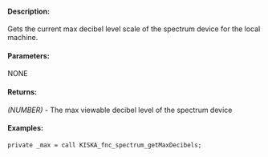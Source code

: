 #### Description:
Gets the current max decibel level scale of the spectrum device for the local machine.

#### Parameters:
NONE

#### Returns:
*(NUMBER)* - The max viewable decibel level of the spectrum device

#### Examples:
```sqf
private _max = call KISKA_fnc_spectrum_getMaxDecibels;
```

